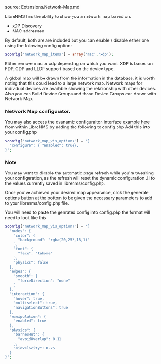 source: Extensions/Network-Map.md

LibreNMS has the ability to show you a network map based on:

- xDP Discovery
- MAC addresses

By default, both are are included but you can enable / disable either one using the following config option:

```php
$config['network_map_items'] = array('mac','xdp');
```

Either remove mac or xdp depending on which you want.
XDP is based on FDP, CDP and LLDP support based on the device type.

A global map will be drawn from the information in the database, it is worth noting that this could lead to a large network map.
Network maps for individual devices are available showing the relationship with other devices.
Also you can Build Device Groups and those Device Groups can drawn with Network Map.

### Network Map configurator. 
You may also access the dyanamic configuraiton interface [example here](http://visjs.org/examples/network/other/configuration.html) from within LibreNMS by adding the following to config.php
Add this into your config.php
```php
$config['network_map_vis_options'] = '{
  "configure": { "enabled": true},
}';
```

### Note 
You may want to disable the automatic page refresh while you're tweaking your configuration, as the refresh will reset the dynamic configuration UI to the values currently saved in librenms/config.php.

Once you've achieved your desired map appearance, click the generate options button at the bottom to be given the necessary parameters to add to your librenms/config.php file.

You will need to paste the genrated config into config.php the format will need to look like this 

```php
$config['network_map_vis_options'] = '{
  "nodes": {
    "color": {
      "background": "rgba(20,252,18,1)"
    },
    "font": {
      "face": "tahoma"
    },
    "physics": false
  },
  "edges": {
    "smooth": {
      "forceDirection": "none"
    }
  },
  "interaction": {
    "hover": true,
    "multiselect": true,
    "navigationButtons": true
  },
  "manipulation": {
    "enabled": true
  },
  "physics": {
    "barnesHut": {
      "avoidOverlap": 0.11
    },
    "minVelocity": 0.75
  }
}';
```
